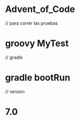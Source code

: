 # Advent_of_Code

// para correr las pruebas
# groovy MyTest

// gradle 
# gradle bootRun
// version
# 7.0
